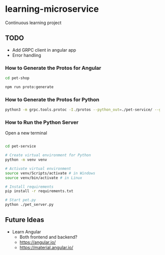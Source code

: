 # learning-microservice
Continuous learning project

## TODO
* Add GRPC client in angular app
* Error handling

### How to Generate the Protos for Angular
```bash
cd pet-shop

npm run proto:generate
```

### How to Generate the Protos for Python

```bash
python3 -m grpc.tools.protoc -I./protos --python_out=./pet-service/ --grpc_python_out=./pet-service/ $(find ./protos -iname *.proto)

```

### How to Run the Python Server

Open a new terminal

```bash

cd pet-service

# Create virtual environment for Python
python -m venv venv

# Activate virtual environment
source venv/Scripts/activate # in Windows
source venv/bin/activate # in Linux

# Install requirements
pip install -r requirements.txt

# Start pet.py
python ./pet_server.py

```

## Future Ideas

* Learn Angular 
    * Both frontend and backend?
    * https://angular.io/
    * https://material.angular.io/

